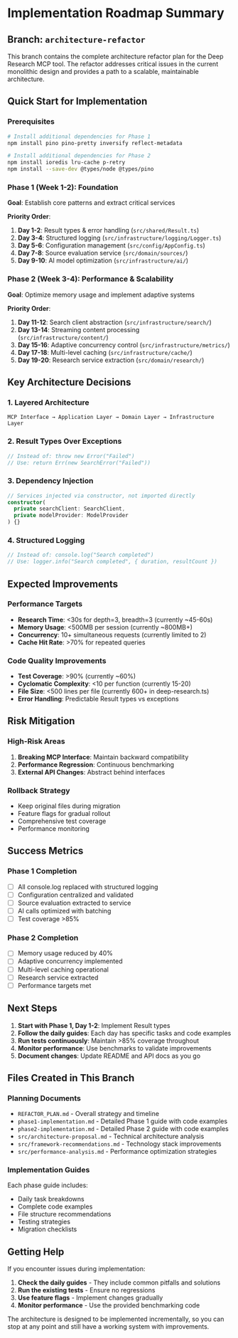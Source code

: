 # Implementation Roadmap Summary

## Branch: `architecture-refactor`

This branch contains the complete architecture refactor plan for the Deep Research MCP tool. The refactor addresses critical issues in the current monolithic design and provides a path to a scalable, maintainable architecture.

## Quick Start for Implementation

### Prerequisites
```bash
# Install additional dependencies for Phase 1
npm install pino pino-pretty inversify reflect-metadata

# Install additional dependencies for Phase 2  
npm install ioredis lru-cache p-retry
npm install --save-dev @types/node @types/pino
```

### Phase 1 (Week 1-2): Foundation
**Goal**: Establish core patterns and extract critical services

**Priority Order**:
1. **Day 1-2**: Result types & error handling (`src/shared/Result.ts`)
2. **Day 3-4**: Structured logging (`src/infrastructure/logging/Logger.ts`)
3. **Day 5-6**: Configuration management (`src/config/AppConfig.ts`)
4. **Day 7-8**: Source evaluation service (`src/domain/sources/`)
5. **Day 9-10**: AI model optimization (`src/infrastructure/ai/`)

### Phase 2 (Week 3-4): Performance & Scalability
**Goal**: Optimize memory usage and implement adaptive systems

**Priority Order**:
1. **Day 11-12**: Search client abstraction (`src/infrastructure/search/`)
2. **Day 13-14**: Streaming content processing (`src/infrastructure/content/`)
3. **Day 15-16**: Adaptive concurrency control (`src/infrastructure/metrics/`)
4. **Day 17-18**: Multi-level caching (`src/infrastructure/cache/`)
5. **Day 19-20**: Research service extraction (`src/domain/research/`)

## Key Architecture Decisions

### 1. **Layered Architecture**
```
MCP Interface → Application Layer → Domain Layer → Infrastructure Layer
```

### 2. **Result Types Over Exceptions**
```typescript
// Instead of: throw new Error("Failed")
// Use: return Err(new SearchError("Failed"))
```

### 3. **Dependency Injection**
```typescript
// Services injected via constructor, not imported directly
constructor(
  private searchClient: SearchClient,
  private modelProvider: ModelProvider
) {}
```

### 4. **Structured Logging**
```typescript
// Instead of: console.log("Search completed")
// Use: logger.info("Search completed", { duration, resultCount })
```

## Expected Improvements

### Performance Targets
- **Research Time**: <30s for depth=3, breadth=3 (currently ~45-60s)
- **Memory Usage**: <500MB per session (currently ~800MB+)
- **Concurrency**: 10+ simultaneous requests (currently limited to 2)
- **Cache Hit Rate**: >70% for repeated queries

### Code Quality Improvements
- **Test Coverage**: >90% (currently ~60%)
- **Cyclomatic Complexity**: <10 per function (currently 15-20)
- **File Size**: <500 lines per file (currently 600+ in deep-research.ts)
- **Error Handling**: Predictable Result types vs exceptions

## Risk Mitigation

### High-Risk Areas
1. **Breaking MCP Interface**: Maintain backward compatibility
2. **Performance Regression**: Continuous benchmarking
3. **External API Changes**: Abstract behind interfaces

### Rollback Strategy
- Keep original files during migration
- Feature flags for gradual rollout
- Comprehensive test coverage
- Performance monitoring

## Success Metrics

### Phase 1 Completion
- [ ] All console.log replaced with structured logging
- [ ] Configuration centralized and validated  
- [ ] Source evaluation extracted to service
- [ ] AI calls optimized with batching
- [ ] Test coverage >85%

### Phase 2 Completion
- [ ] Memory usage reduced by 40%
- [ ] Adaptive concurrency implemented
- [ ] Multi-level caching operational
- [ ] Research service extracted
- [ ] Performance targets met

## Next Steps

1. **Start with Phase 1, Day 1-2**: Implement Result types
2. **Follow the daily guides**: Each day has specific tasks and code examples
3. **Run tests continuously**: Maintain >85% coverage throughout
4. **Monitor performance**: Use benchmarks to validate improvements
5. **Document changes**: Update README and API docs as you go

## Files Created in This Branch

### Planning Documents
- `REFACTOR_PLAN.md` - Overall strategy and timeline
- `phase1-implementation.md` - Detailed Phase 1 guide with code examples
- `phase2-implementation.md` - Detailed Phase 2 guide with code examples
- `src/architecture-proposal.md` - Technical architecture analysis
- `src/framework-recommendations.md` - Technology stack improvements
- `src/performance-analysis.md` - Performance optimization strategies

### Implementation Guides
Each phase guide includes:
- Daily task breakdowns
- Complete code examples
- File structure recommendations
- Testing strategies
- Migration checklists

## Getting Help

If you encounter issues during implementation:

1. **Check the daily guides** - They include common pitfalls and solutions
2. **Run the existing tests** - Ensure no regressions
3. **Use feature flags** - Implement changes gradually
4. **Monitor performance** - Use the provided benchmarking code

The architecture is designed to be implemented incrementally, so you can stop at any point and still have a working system with improvements.